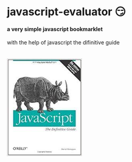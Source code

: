 # javascript-evaluator 😏              
#### a very simple javascript bookmarklet 
 
with the help of javascript the difinitive guide<br/><br/><br/>
![difinitive guide](download.jpg)
